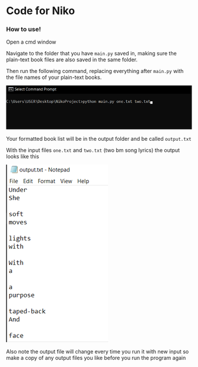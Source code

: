 # Code for Niko

### How to use!

Open a cmd window

Navigate to the folder that you have `main.py` saved in,
making sure the plain-text book files are also saved in
the same folder.

Then run the following command, replacing everything after `main.py`
with the file names of your plain-text books.

![cmd screenshot](.images/command.png)

Your formatted book list will be in the output folder and
be called `output.txt`

With the input files `one.txt` and `two.txt` (two bm song lyrics)
the output looks like this

![output screenshot](.images/output.png)

Also note the output file will change every time you run it with new input
so make a copy of any output files you like before you run the program again
